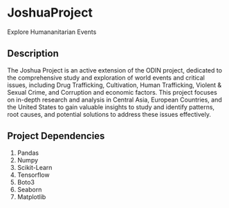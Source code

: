 # **JoshuaProject**
Explore Humananitarian Events

## **Description**
The Joshua Project is an active extension of the ODIN project, dedicated to the comprehensive study and exploration of world events and critical issues, including Drug Trafficking, Cultivation, Human Trafficking, Violent & Sexual Crime, and Corruption and economic factors. This project focuses on in-depth research and analysis in Central Asia, European Countries, and the United States to gain valuable insights to study and identify patterns, root causes, and potential solutions to address these issues effectively. 

## **Project Dependencies** 
1. Pandas 
2. Numpy 
3. Scikit-Learn
4. Tensorflow 
5. Boto3 
6. Seaborn 
7. Matplotlib 

